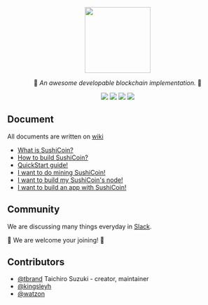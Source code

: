 <p align="center">
  <img src="https://raw.githubusercontent.com/sushichain/SushiChain/master/imgs/sushicoin.png" width="150" height="150" />
</p1>

<p align="center">🍣 <i>An awesome developable blockchain implementation.</i> 🍣</p>

<p align="center"><a href="https://travis-ci.org/sushichain/SushiChain"><img src="https://travis-ci.org/sushichain/SushiChain.svg?branch=master"></a>
<a href="https://sushicoin.xyz/viewType.html?buildTypeId=SushiChain_1MainBuild&guest=1">
<img src="https://sushicoin.xyz/app/rest/builds/buildType:(id:SushiChain_1MainBuild)/statusIcon"/></a>
<a href="https://goo.gl/64aVeY"><img src="https://img.shields.io/badge/slack-join-orange.svg"></a>  <a href="https://github.com/sushichain/SushiChain/wiki"><img src="https://img.shields.io/badge/document-wiki-yellow.svg"></a></p>

## Document

All documents are written on [wiki](https://github.com/sushichain/SushiChain/wiki)

* [What is SushiCoin?](https://github.com/sushichain/SushiChain/wiki/What-is-SushiCoin%3F)
* [How to build SushiCoin?](https://github.com/sushichain/SushiChain/wiki/How-to-build-SushiCoin%3F)
* [QuickStart guide!](https://github.com/sushichain/SushiChain/wiki/SushiCoin-QuickStart)
* [I want to do mining SushiCoin!](https://github.com/sushichain/SushiChain/wiki/Mining-SushiCoin)
* [I want to build my SushiCoin's node!](https://github.com/sushichain/SushiChain/wiki/Build-SushiCoin's-node)
* [I want to build an app with SushiCoin!](https://github.com/sushichain/SushiChain/wiki/SushiCoin's-API)

## Community

We are discussing many things everyday in [Slack](https://goo.gl/MnBKcy).

🍣 We are welcome your joining! 🍣

## Contributors
- [@tbrand](https://github.com/tbrand) Taichiro Suzuki - creator, maintainer
- [@kingsleyh](https://github.com/kingsleyh)
- [@watzon](https://github.com/watzon)
